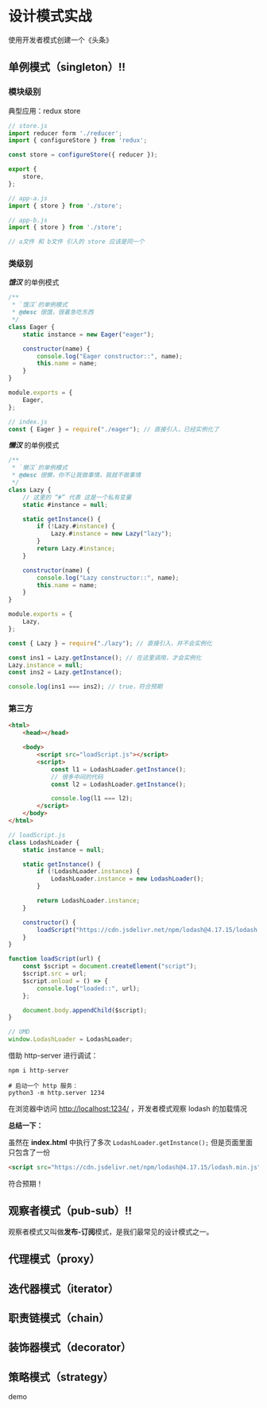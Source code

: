 # 设计模式实战

使用开发者模式创建一个《头条》

## 单例模式（singleton）‼️

### 模块级别

典型应用：redux store

```js
// store.js
import reducer form './reducer';
import { configureStore } from 'redux';

const store = configureStore({ reducer });

export {
    store,
};

// app-a.js
import { store } from './store';

// app-b.js
import { store } from './store';

// a文件 和 b文件 引入的 store 应该是同一个
```

### 类级别

***饿汉*** 的单例模式

```js
/**
 * `饿汉`的单例模式
 * @desc 很饿，很着急吃东西
 */
class Eager {
    static instance = new Eager("eager");

    constructor(name) {
        console.log("Eager constructor::", name);
        this.name = name;
    }
}

module.exports = {
    Eager,
};
```

```js
// index.js
const { Eager } = require("./eager"); // 直接引入，已经实例化了
```

***懒汉*** 的单例模式

```js
/**
 * `懒汉`的单例模式
 * @desc 很懒，你不让我做事情，我就不做事情
 */
class Lazy {
    // 这里的 “#” 代表 这是一个私有变量
    static #instance = null;

    static getInstance() {
        if (!Lazy.#instance) {
            Lazy.#instance = new Lazy("lazy");
        }
        return Lazy.#instance;
    }

    constructor(name) {
        console.log("Lazy constructor::", name);
        this.name = name;
    }
}

module.exports = {
    Lazy,
};
```

```js
const { Lazy } = require("./lazy"); // 直接引入，并不会实例化

const ins1 = Lazy.getInstance(); // 在这里调用，才会实例化
Lazy.instance = null;
const ins2 = Lazy.getInstance();

console.log(ins1 === ins2); // true，符合预期
```

### 第三方

```html
<html>
    <head></head>

    <body>
        <script src="loadScript.js"></script>
        <script>
            const l1 = LodashLoader.getInstance();
            // 很多中间的代码
            const l2 = LodashLoader.getInstance();

            console.log(l1 === l2);
        </script>
    </body>
</html>
```

```js
// loadScript.js
class LodashLoader {
    static instance = null;

    static getInstance() {
        if (!LodashLoader.instance) {
            LodashLoader.instance = new LodashLoader();
        }

        return LodashLoader.instance;
    }

    constructor() {
        loadScript("https://cdn.jsdelivr.net/npm/lodash@4.17.15/lodash.min.js");
    }
}

function loadScript(url) {
    const $script = document.createElement("script");
    $script.src = url;
    $script.onload = () => {
        console.log("loaded::", url);
    };

    document.body.appendChild($script);
}

// UMD
window.LodashLoader = LodashLoader;
```

借助 http-server 进行调试：

```shell
npm i http-server
```

```shell
# 启动一个 http 服务：
python3 -m http.server 1234
```

在浏览器中访问 <http://localhost:1234/> ，开发者模式观察 lodash 的加载情况

**总结一下：**

虽然在 **index.html** 中执行了多次 `LodashLoader.getInstance();` 但是页面里面只包含了一份

```html
<script src="https://cdn.jsdelivr.net/npm/lodash@4.17.15/lodash.min.js"></script>
```

符合预期！

## 观察者模式（pub-sub）‼️

观察者模式又叫做**发布-订阅**模式，是我们最常见的设计模式之一。

## 代理模式（proxy）

## 迭代器模式（iterator）

## 职责链模式（chain）

## 装饰器模式（decorator）

## 策略模式（strategy）

demo
